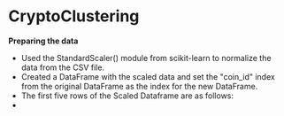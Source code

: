 # CryptoClustering

**Preparing the data**
- Used the StandardScaler() module from scikit-learn to normalize the data from the CSV file.
- Created a DataFrame with the scaled data and set the "coin_id" index from the original DataFrame as the index for the new DataFrame.
- The first five rows of the Scaled Dataframe are as follows:
- 
